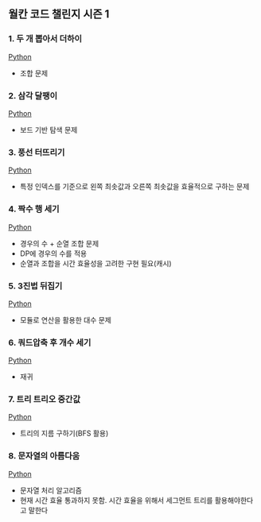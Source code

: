 ## 월칸 코드 챌린지 시즌 1

### 1. 두 개 뽑아서 더하이
[Python](./두%20개%20뽑아서%20더하기/solution.py)
- 조합 문제

### 2. 삼각 달팽이
[Python](./삼각%20달팽이/solution.py)
- 보드 기반 탐색 문제

### 3. 풍선 터뜨리기
[Python](./풍선%20터뜨리기/solution.py)
- 특정 인덱스를 기준으로 왼쪽 최솟값과 오른쪽 최솟값을 효율적으로 구하는 문제

### 4. 짝수 행 세기
[Python](./짝수%20행%20세기/solution.py)
- 경우의 수 + 순열 조합 문제
- DP에 경우의 수를 적용
- 순열과 조합을 시간 효율성을 고려한 구현 필요(캐시)

### 5. 3진법 뒤집기
[Python](./3진법%20뒤집기/solution.py)
- 모듈로 연산을 활용한 대수 문제

### 6. 쿼드압축 후 개수 세기
[Python](./쿼드압축%20후%20개수%20세기/solution.py)
- 재귀

### 7. 트리 트리오 중간값
[Python](./트리%20트리오%20중간값/solution.py)
- 트리의 지름 구하기(BFS 활용)

### 8. 문자열의 아름다움
[Python](./문자열의%20아름다움/solution.py)
- 문자열 처리 알고리즘
- 현재 시간 효율 통과하지 못함. 시간 효율을 위해서 세그먼트 트리를 활용해야한다고 말한다